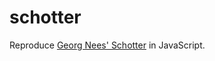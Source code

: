 # schotter

Reproduce [Georg Nees' Schotter](http://dada.compart-bremen.de/item/artwork/1) in JavaScript.
